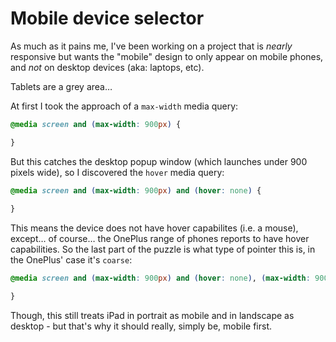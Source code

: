 # Mobile device selector

As much as it pains me, I've been working on a project that is _nearly_ responsive but wants the "mobile" design to only appear on mobile phones, and *not* on desktop devices (aka: laptops, etc).

Tablets are a grey area…

At first I took the approach of a `max-width` media query:

```css
@media screen and (max-width: 900px) {

}
```

But this catches the desktop popup window (which launches under 900 pixels wide), so I discovered the `hover` media query:

```css
@media screen and (max-width: 900px) and (hover: none) {
  
}
```

This means the device does not have hover capabilites (i.e. a mouse), except… of course… the OnePlus range of phones reports to have hover capabilities. So the last part of the puzzle is what type of pointer this is, in the OnePlus' case it's `coarse`:

```css
@media screen and (max-width: 900px) and (hover: none), (max-width: 900px) and (pointer: coarse) {

}
```

Though, this still treats iPad in portrait as mobile and in landscape as desktop - but that's why it should really, simply be, mobile first.
